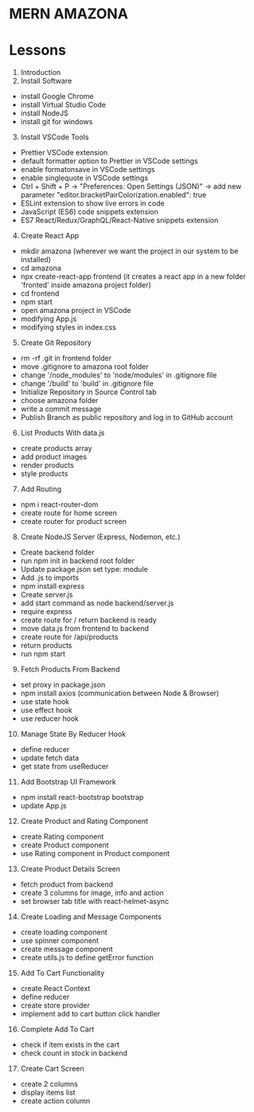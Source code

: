 # MERN AMAZONA

# Lessons

1. Introduction
2. Install Software

- install Google Chrome
- install Virtual Studio Code
- install NodeJS
- install git for windows

3. Install VSCode Tools

- Prettier VSCode extension
- default formatter option to Prettier in VSCode settings
- enable formatonsave in VSCode settings
- enable singlequote in VSCode settings
- Ctrl + Shift + P -> "Preferences: Open Settings (JSON)" -> add new parameter "editor.bracketPairColorization.enabled": true
- ESLint extension to show live errors in code
- JavaScript (ES6) code snippets extension
- ES7 React/Redux/GraphQL/React-Native snippets extension

4. Create React App

- mkdir amazona (wherever we want the project in our system to be installed)
- cd amazona
- npx create-react-app frontend (it creates a react app in a new folder 'fronted' inside amazona project folder)
- cd frontend
- npm start
- open amazona project in VSCode
- modifying App.js
- modifying styles in index.css

5. Create Git Repository

- rm -rf .git in frontend folder
- move .gitignore to amazona root folder
- change '/node_modules' to 'node/modules' in .gitignore file
- change '/build' to 'build' in .gitignore file
- Initialize Repository in Source Control tab
- choose amazona folder
- write a commit message
- Publish Branch as public repository and log in to GitHub account

6. List Products With data.js

- create products array
- add product images
- render products
- style products

7. Add Routing

- npm i react-router-dom
- create route for home screen
- create router for product screen

8. Create NodeJS Server (Express, Nodemon, etc.)

- Create backend folder
- run npm init in backend root folder
- Update package.json set type: module
- Add .js to imports
- npm install express
- Create server.js
- add start command as node backend/server.js
- require express
- create route for / return backend is ready
- move data.js from frontend to backend
- create route for /api/products
- return products
- run npm start

9. Fetch Products From Backend

- set proxy in package.json
- npm install axios (communication between Node & Browser)
- use state hook
- use effect hook
- use reducer hook

10. Manage State By Reducer Hook

- define reducer
- update fetch data
- get state from useReducer

11. Add Bootstrap UI Framework

- npm install react-bootstrap bootstrap
- update App.js

12. Create Product and Rating Component

- create Rating component
- create Product component
- use Rating component in Product component

13. Create Product Details Screen

- fetch product from backend
- create 3 columns for image, info and action
- set browser tab title with react-helmet-async

14. Create Loading and Message Components

- create loading component
- use spinner component
- create message component
- create utils.js to define getError function

15. Add To Cart Functionality

- create React Context
- define reducer
- create store provider
- implement add to cart button click handler

16. Complete Add To Cart

- check if item exists in the cart
- check count in stock in backend

17. Create Cart Screen

- create 2 columns
- display items list
- create action column
